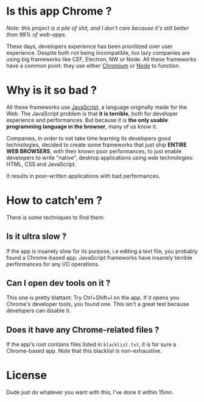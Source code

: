 # Is this app Chrome ?

*Note: this project is a pile of shit, and I don't care because it's still better than 99% of web-apps.*

These days, developers experience has been prioritized over user experience. Despite both not being incompatible, too lazy companies are using big frameworks like CEF, Electron, NW or Node. All these frameworks have a common point: they use either [Chromium](https://www.chromium.org/chromium-projects/) or [Node](https://nodejs.org/en) to function.

# Why is it so bad ?

All these frameworks use [JavaScript](https://developer.mozilla.org/fr/docs/Web/JavaScript), a language originally made for the Web. The JavaScript problem is that **it is terrible**, both for developer experience and performances. But because it is **the only usable programming language in the browser**, many of us know it.

Companies, in order to not take time learning its developers good technologies, decided to create some frameworks that just ship **ENTIRE WEB BROWSERS**, with their known poor performances, to just enable developers to write "native", desktop applications using web technologies: HTML, CSS and JavaScript.

It results in poor-written applications with bad performances.

# How to catch'em ?

There is some techniques to find them:

## Is it ultra slow ?

If the app is insanely slow for its purpose, i.e editing a text file, you probably found a Chrome-based app. JavaScript frameworks have insanely terrible performances for any I/O operations.

## Can I open dev tools on it ?

This one is pretty blattant: Try Ctrl+Shift+I on the app. If it opens you Chrome's developer tools, you found one. This isn't a great test because developers can disable it.

## Does it have any Chrome-related files ?

If the app's root contains files listed in ``blacklist.txt``, it is for sure a Chrome-based app. Note that this blacklist is non-exhaustive.

# License

Dude just do whatever you want with this, I've done it within 15mn.